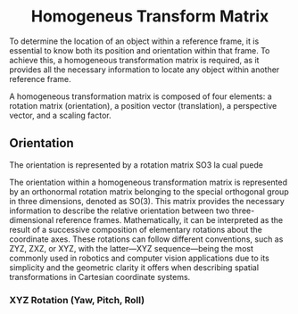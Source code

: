 

<h1 align="center">Homogeneus Transform Matrix</h1>

To determine the location of an object within a reference frame, it is essential to know both its position and orientation within that frame. To achieve this, a homogeneous transformation matrix is required, as it provides all the necessary information to locate any object within another reference frame.

A homogeneous transformation matrix is composed of four elements: a rotation matrix (orientation), a position vector (translation), a perspective vector, and a scaling factor.

## Orientation

The orientation is represented by a rotation matrix SO3 la cual puede 

The orientation within a homogeneous transformation matrix is represented by an orthonormal rotation matrix belonging to the special orthogonal group in three dimensions, denoted as SO(3). This matrix provides the necessary information to describe the relative orientation between two three-dimensional reference frames. Mathematically, it can be interpreted as the result of a successive composition of elementary rotations about the coordinate axes. These rotations can follow different conventions, such as ZYZ, ZXZ, or XYZ, with the latter—XYZ sequence—being the most commonly used in robotics and computer vision applications due to its simplicity and the geometric clarity it offers when describing spatial transformations in Cartesian coordinate systems.

### XYZ Rotation (Yaw, Pitch, Roll)

